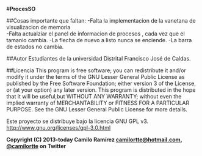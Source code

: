 #**ProcesSO**


##Cosas importante que faltan:
-Falta la implementacion de la vanetana de visualizacion de memoria  
-Falta actualziar el panel de informacion de procesos , cada vez que el tamanio cambia.	
-La flecha de nuevo a listo nunca se enciende.
-La barra de estados no cambia.


##Autor
Estudiantes de la universidad Distrital Francisco José de Caldas.

##Licencia
This program is free software; you can redistribute it and/or modify it under the terms of the GNU Lesser General Public License as published by the Free Software Foundation; either version 3 of the License, or (at your option) any later version. This program is distributed in the hope that it will be useful,but WITHOUT ANY WARRANTY; without even the implied warranty of MERCHANTABILITY or FITNESS FOR A PARTICULAR PURPOSE.  See the GNU Lesser General Public License for more details.

Este proyecto se distribuye bajo la licencia GNU GPL v3. http://www.gnu.org/licenses/gpl-3.0.html



**Copyright (C) 2013-today Camilo Ramírez camilortte@hotmail.com, [@camilortte](https://twitter.com/camilortte) on Twitter**





